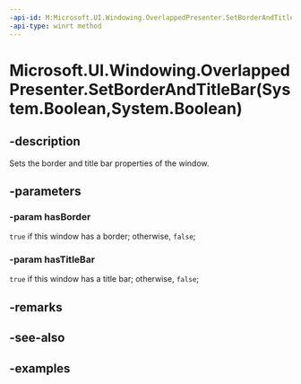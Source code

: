 ```yaml
---
-api-id: M:Microsoft.UI.Windowing.OverlappedPresenter.SetBorderAndTitleBar(System.Boolean,System.Boolean)
-api-type: winrt method
---
```


# Microsoft.UI.Windowing.OverlappedPresenter.SetBorderAndTitleBar(System.Boolean,System.Boolean)

<!--
public void SetBorderAndTitleBar (bool hasBorder, bool hasTitleBar);
-->


## -description

Sets the border and title bar properties of the window.

## -parameters

### -param hasBorder

`true` if this window has a border; otherwise, `false`;

### -param hasTitleBar

`true` if this window has a title bar; otherwise, `false`;

## -remarks

## -see-also

## -examples


